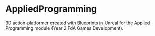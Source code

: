 # AppliedProgramming
3D action-platformer created with Blueprints in Unreal for the Applied Programming module (Year 2 FdA Games Development).
